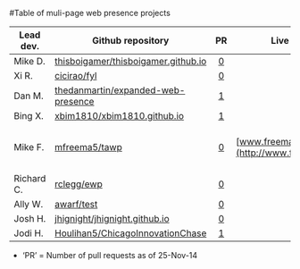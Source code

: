 #Table of muli-page web presence projects

| Lead dev.  | Github repository                                                                               | PR                                                          | Live page                                   | Notes   |
|------------|-------------------------------------------------------------------------------------------------|:-----------------------------------------------------------:|---------------------------------------------|---------|
| Mike D.    | [thisboigamer/thisboigamer.github.io](//github.com/thisboigamer/thisboigamer.github.io)         | [0](//github.com/thisboigamer/thisboigamer.github.io/pulls) | | |
| Xi R.      | [cicirao/fyl](//github.com/cicirao/fyl/tree/gh-pages)                                           | [0](//github.com/cicirao/fyl/pulls)                         | | |
| Dan M.     | [thedanmartin/expanded-web-presence](//github.com/thedanmartin/expanded-web-presence)           | [1](//github.com/thedanmartin/expanded-web-presence/pulls)  | | |
| Bing X.    | [xbim1810/xbim1810.github.io](//github.com/xbim1810/xbim1810.github.io)                         | [1](//github.com/xbim1810/xbim1810.github.io/pulls)         | | |
| Mike F.    | [mfreema5/tawp](//github.com/mfreema5/tawp)                                                     | [0](//github.com/mfreema5/tawp/pulls)                       | [www.freeman.blue](http://www.freeman.blue) | Want to help?  See: [ToDo.md](//github.com/mfreema5/tawp/blob/master/ToDo.md) |
| Richard C. | [rclegg/ewp](//github.com/rclegg/ewp)                                                           | [0](//github.com/rclegg/ewp/pulls)                          | | |
| Ally W.    | [awarf/test](//github.com/awarf/test/tree/gh-pages)                                             | [0](//github.com/awarf/test/tree/gh-pages/pulls)            | | |
| Josh H.    | [jhignight/jhignight.github.io](//github.com/jhignight/jhignight.github.io)                     | [0](//github.com/jhignight/jhignight.github.io/pulls)       | | |
| Jodi H.    | [Houlihan5/ChicagoInnovationChase](//github.com/Houlihan5/ChicagoInnovationChase/tree/gh-pages) | [1](//github.com/Houlihan5/ChicagoInnovationChase/pulls)    | | |

* &lsquo;PR&rsquo; = Number of pull requests as of 25-Nov-14
